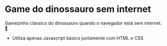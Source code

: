 # Game do dinossauro sem internet
 
Gamezinho clássico do dinossauro quando o navegador está sem internet. :t-rex:

* Utiliza apenas Javascript básico juntamente com HTML e CSS
